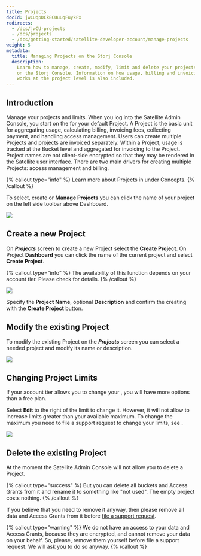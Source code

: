 ```yaml
---
title: Projects
docId: jwCUqpDCk8CUuUqFuykFx
redirects:
  - /dcs/jwCU-projects
  - /dcs/projects
  - /dcs/getting-started/satellite-developer-account/manage-projects
weight: 5
metadata:
  title: Managing Projects on the Storj Console
  description:
    Learn how to manage, create, modify, limit and delete your projects
    on the Storj Console. Information on how usage, billing and invoicing
    works at the project level is also included.
---
```


## Introduction

Manage your projects and limits. When you log into the Satellite Admin Console, you start on the [](docId:k6QwBZM3hnzxkCuQxLOal) for your default Project. A Project is the basic unit for aggregating usage, calculating billing, invoicing fees, collecting payment, and handling access management. Users can create multiple Projects and projects are invoiced separately. Within a Project, usage is tracked at the Bucket level and aggregated for invoicing to the Project. Project names are not client-side encrypted so that they may be rendered in the Satellite user interface. There are two main drivers for creating multiple Projects: access management and billing.

{% callout type="info"  %}
Learn more about Projects in [](docId:M-5oxBinC6J1D-qSNjKYS) under Concepts.
{% /callout %}

To select, create or **Manage Projects** you can click the name of your project on the left side toolbar above Dashboard.

![](https://link.storjshare.io/raw/jua7rls6hkx5556qfcmhrqed2tfa/docs/images/5jcrdDKiEwLzjuqCYqOPB_projects1.png)

## Create a new Project

On **_Projects_** screen to create a new Project select the **Create Project**. On Project **Dashboard** you can click the name of the current project and select **Create Project**.

{% callout type="info"  %}
The availability of this function depends on your account tier. Please check [](docId:Zrbz4XYhIOm99hhRShWHg) for details.
{% /callout %}

![](https://link.storjshare.io/raw/jua7rls6hkx5556qfcmhrqed2tfa/docs/images/_75DWodmOKqwaDRytJXvN_projects2.png)

Specify the **Project Name**, optional **Description** and confirm the creating with the **Create Project** button.

## Modify the existing Project

To modify the existing Project on the **_Projects_** screen you can select a needed project and modify its name or description.

![](https://link.storjshare.io/raw/jua7rls6hkx5556qfcmhrqed2tfa/docs/images/5GPeq8Gd2lQ6eE28f3f8X_projects3.png)

## Changing Project Limits

If your account tier allows you to change your [](docId:Zrbz4XYhIOm99hhRShWHg), you will have more options than a free plan.

Select **Edit** to the right of the limit to change it. However, it will not allow to increase limits greater than your available maximum. To change the maximum you need to file a support request to change your limits, see [](docId:A4kUGYhfgGbVhlQ2ZHXVS).

![](https://link.storjshare.io/raw/jua7rls6hkx5556qfcmhrqed2tfa/docs/images/Uw86kTuJHbXNQCOZ1lGba_projects5.png)

## Delete the existing Project

At the moment the Satellite Admin Console will not allow you to delete a Project.&#x20;

{% callout type="success"  %}
But you can delete all buckets and Access Grants from it and rename it to something like "not used". The empty project costs nothing.
{% /callout %}

If you believe that you need to remove it anyway, then please remove all data and Access Grants from it before [file a support request](https://supportdcs.storj.io/hc/en-us).

{% callout type="warning"  %}
We do not have an access to your data and Access Grants, because they are encrypted, and cannot remove your data on your behalf. So, please, remove them yourself before file a support request. We will ask you to do so anyway.
{% /callout %}

